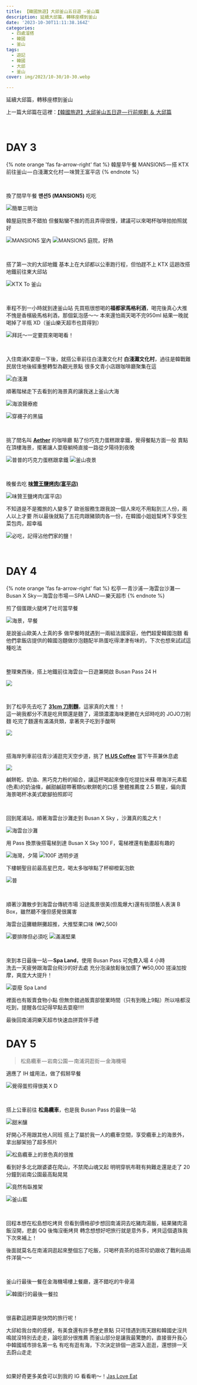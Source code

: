 ```yaml
---
title: 【韓國旅遊】大邱釜山五日遊 —釜山篇
description: 延續大邱篇，轉移座標到釜山
date: '2023-10-30T11:11:38.164Z'
categories: 
  - 四處溜搭
  - 韓國
  - 釜山
tags:
  - 遊記
  - 韓國
  - 大邱
  - 釜山
cover: img/2023/10-30/10-30.webp

---
```


延續大邱篇，轉移座標到釜山

上一篇大邱篇在這裡：[【韓國旅遊】大邱釜山五日遊 — 行前規劃 ＆ 大邱篇](/korea-trip-plan-daegu)

<br>

# DAY 3

{% note orange 'fas fa-arrow-right' flat %}
韓屋早午餐 MANSION5 — 搭 KTX 前往釜山 — 白淺灘文化村 — 味贊王富平店
{% endnote %}

<br>

換了間早午餐 **맨션5 (MANSION5)** 吃吃

![簡單三明治](https://res.cloudinary.com/dfugd7mzj/image/upload/blog-image/2023/10-30/1__Faj__ZCkD5jIKsPy0TsRptw__2x_sk8cts.webp)

韓屋庭院景不錯拍
但餐點蠻不推的而且弄得很慢，建議可以來喝杯咖啡拍拍照就好

![MANSION5 室內](https://res.cloudinary.com/dfugd7mzj/image/upload/blog-image/2023/10-30/1__Li3oyfiHe9srwizTt28WMA__2x_ryqrl7.webp)
![MANSION5 庭院，好熱](https://res.cloudinary.com/dfugd7mzj/image/upload/v1716057197/blog-image/2023/10-30/1__im6__Fy__VVIMp12Kzi8XmJQ__2x_eqnvjx.webp)

<br>

搭了第一次的大邱地鐵
基本上在大邱都以公車跑行程，但怕趕不上 KTX 這趟改搭地鐵前往東大邱站

![KTX To 釜山](https://res.cloudinary.com/dfugd7mzj/image/upload/blog-image/2023/10-30/1__99EpOLE24WiGo1HmIgeC7w__2x_xuqf12.webp)

<br >

車程不到一小時就到達釜山站
先買瓶很想喝的**福都家馬格利酒**，喝完後真心大推
不愧是香檳級馬格利酒，那個氣泡感～～
本來還怕兩天喝不完950ml 結果一晚就喝掉了半瓶 XD（釜山樂天超市也買得到）

![拜託～一定要買來喝喝看！](https://res.cloudinary.com/dfugd7mzj/image/upload/blog-image/2023/10-30/1__emMGxfXL4mhATL__WBzXHkQ__2x_attx9u.webp)

<br >

入住南浦K耍廢一下後，就搭公車前往白淺灘文化村
**白淺灘文化村**，過往是韓戰難民居住地後經重整轉型為觀光景點
很多文青小店跟咖啡廳聚集在這

![白淺灘](https://res.cloudinary.com/dfugd7mzj/image/upload/blog-image/2023/10-30/1__F0V1Xl__KwD__Tp5mO__D6y2Q__2x_lpieic.webp)

順著階梯走下去看到的海景真的讓我迷上釜山大海

![海浪聲療癒](https://res.cloudinary.com/dfugd7mzj/image/upload/blog-image/2023/10-30/1__nyNJROHPxN4TTJ__6FWWYng__2x_pnebh6.webp)

![穿襪子的黑貓](https://res.cloudinary.com/dfugd7mzj/image/upload/blog-image/2023/10-30/1__unuISNPxZUjMnlg__2__mruA__2x_fbbdqv.webp)

<br>

挑了間名叫 [**Aether**](https://maps.app.goo.gl/JbvhsurquMvB1s866) 的咖啡廳
點了份巧克力蛋糕跟拿鐵，覺得餐點方面一般
賣點在頂樓海景，擺著讓人耍廢躺椅直接一路從夕陽待到夜晚

![普普的巧克力蛋糕跟拿鐵](https://res.cloudinary.com/dfugd7mzj/image/upload/blog-image/2023/10-30/1__ULKZaKxl072G5Mm4__b__KNg__2x_bms3o6.webp)
![釜山夜景](https://res.cloudinary.com/dfugd7mzj/image/upload/blog-image/2023/10-30/1__yQuX8M44ggZ1L9tdaZv6MQ__2x_yppvsn.webp)

<br/>

晚餐去吃 [**味贊王鹽烤肉(富平店)**](https://maps.app.goo.gl/jMfcpqDeR1kArRF1A)

![味贊王鹽烤肉(富平店)](https://res.cloudinary.com/dfugd7mzj/image/upload/blog-image/2023/10-30/1__dFRQQgyUwCQWtYIKr81B6A__2x_aiu4xs.webp)

不知道是不是獨旅的人變多了
歐爸服務生跟我說一個人來吃不用點到三人份，兩人以上才要
所以最後就點了五花肉跟豬頸肉各一份，在韓國小姐姐幫烤下享受生菜包肉，超幸福

![必吃，記得沾他們家的鹽！](https://res.cloudinary.com/dfugd7mzj/image/upload/blog-image/2023/10-30/1__HwrIktQSoJ__aOFFbOynexw__2x_ml15lz.webp)

<br>

# DAY 4

{% note orange 'fas fa-arrow-right' flat %}
松亭 — 青沙浦 — 海雲台沙灘 — Busan X Sky — 海雲台市場 — SPA LAND — 樂天超市
{% endnote %}

煎了個蛋跟火腿烤了吐司當早餐

![海景，早餐](https://res.cloudinary.com/dfugd7mzj/image/upload/blog-image/2023/10-30/1__Q6p1Ir2lEfvKRZLLQrZnDw__2x_ifdfut.webp)

是說釜山歐美人士真的多
做早餐時就遇到一兩組法國家庭，他們超愛韓國泡麵
看他們拿飯店提供的韓國泡麵做炒泡麵配半熟蛋吃得津津有味的，下次也想來試試這種吃法

<br/>

整理東西後，搭上地鐵前往海雲台一日遊兼開啟 Busan Pass 24 H

![](https://res.cloudinary.com/dfugd7mzj/image/upload/blog-image/2023/10-30/1__wM__itcoKggiUGQ29tFkA4g__2x_seilrl.webp)

<br >

到了松亭先去吃了 [**31cm 刀削麵**](https://maps.app.goo.gl/oRC1oPSHaeLycLU48)，這家真的大推！！  
這一碗我都分不清是吃貝類還是麵了，湯頭濃濃海味更勝在大邱時吃的 JOJO刀削麵
吃完了麵還有滿滿貝類，拿著夾子吃到手酸啊

![](https://res.cloudinary.com/dfugd7mzj/image/upload/blog-image/2023/10-30/1__aVe8z8R3JncwSYnKaQ__XUg__2x_vrwoky.webp)

<br>

搭海岸列車前往青沙浦逛完天空步道，挑了 [**H.US Coffee**](https://maps.app.goo.gl/TZp8TQYdEULr3TMw8) 當下午茶兼休息處

![](https://res.cloudinary.com/dfugd7mzj/image/upload/blog-image/2023/10-30/1__wmS67tzvoaauO9h4jl3vSA__2x_ret7zf.webp)

鹹餅乾、奶油、黑巧克力粉的組合，讓這杯喝起來像在吃提拉米蘇
帶海洋元素藍(色素)的奶油條，鹹甜鹹甜帶著類似軟餅乾的口感
整體推薦度 2.5 顆星，偏向賣海景喝杯冰美式歇腳拍照即可

<br/>

回到尾浦站，順著海雲台沙灘走到 Busan X Sky ，沙灘真的風之大！

![海雲台沙灘](https://res.cloudinary.com/dfugd7mzj/image/upload/blog-image/2023/10-30/1__2RedQEsC8aFs6pwTfiX3OQ__2x_uddxzw.webp)

用 Pass 換票後搭電梯到達 Busan X Sky 100 F，電梯裡還有動畫超有趣的

![海灣，夕陽](https://res.cloudinary.com/dfugd7mzj/image/upload/blog-image/2023/10-30/1__eLNx0pOxgm3l2Y5NNIZ41g__2x_wo7qvv.webp)
![100F 透明步道](https://res.cloudinary.com/dfugd7mzj/image/upload/blog-image/2023/10-30/1__WZ20XTZihmhx75a9cSi9Sw__2x_yb7drm.webp)

下樓朝聖目前最高星巴克，喝太多咖啡點了杯柳橙氣泡飲

![普](https://res.cloudinary.com/dfugd7mzj/image/upload/blog-image/2023/10-30/1__av1JagYeSgQ__dT46VEiD2Q__2x_rsmuod.webp)

<br>

順著沙灘散步到海雲台傳統市場
沿途風景很美(但風爆大)還有街頭藝人表演 B Box，雖然聽不懂但感覺很厲害

海雲台這攤糖餅攤超推，大推堅果口味 (₩2,500)

![要排隊但必須吃](https://res.cloudinary.com/dfugd7mzj/image/upload/blog-image/2023/10-30/1__N66S7nfoX1sosF1v3bZ75w__2x_glvosr.webp)
![滿滿堅果](https://res.cloudinary.com/dfugd7mzj/image/upload/blog-image/2023/10-30/1____brxoZGB__EUfAy0v3ZKPCA__2x_wix6a7.webp)

<br/>

來到本日最後一站 — **Spa Land**，使用 Busan Pass 可免費入場 4 小時  
洗去一天疲勞跟海雲台飛沙的好去處
充分泡澡放鬆後加價了 ₩50,000 搓澡加按摩，爽度大大提升！

![耍廢 Spa Land](https://res.cloudinary.com/dfugd7mzj/image/upload/blog-image/2023/10-30/1__3rUahHU6pfi7IHPsuy79JQ__2x_ey2jsh.webp)

裡面也有販賣食物小點
但無奈錯過販賣部營業時間（只有到晚上9點）所以啥都沒吃到，提醒各位記得早點去耍廢!!!!

最後回南浦洞樂天超市快速血拼買伴手禮



# DAY 5
> 松島纜車 — 岩南公園 — 南浦洞逛街 — 金海機場

適應了 IH 爐用法，做了假掰早餐

![覺得蛋煎得很美ＸＤ](https://res.cloudinary.com/dfugd7mzj/image/upload/blog-image/2023/10-30/1__6yZRxPrel__pUwjbAzjqi5g__2x_navuzx.webp)

<br/>

搭上公車前往 **松島纜車**，也是我 Busan Pass 的最後一站

![甜米釀](https://res.cloudinary.com/dfugd7mzj/image/upload/blog-image/2023/10-30/1__wpu4J24FUTkpxCEje8FPQg__2x_grmqbk.webp)

好開心不用跟其他人同班
搭上了屬於我一人的纜車空間，享受纜車上的海景外，拿出腳架拍了超多照片

![松島纜車上的景色真的很推](https://res.cloudinary.com/dfugd7mzj/image/upload/blog-image/2023/10-30/1__MkatviCp8e88U6YfyKtk2Q__2x_zwvcrw.webp)

看到好多北北跟婆婆在爬山，不禁爬山魂又起
明明穿帆布鞋有夠難走還是走了 20 分鐘到岩南公園最高點晃晃

![竟然有臥推架](https://res.cloudinary.com/dfugd7mzj/image/upload/blog-image/2023/10-30/1__9kf4yld77965Jeu9AKOpuA__2x_e4blkc.webp)

![釜山藍](https://res.cloudinary.com/dfugd7mzj/image/upload/blog-image/2023/10-30/1__327drhhEUn__ufFloh1NBVQ__2x_vg8wn9.webp)

<br/>

回程本想在松島想吃烤貝
但看到價格卻步想回南浦洞去吃豬肉湯飯，結果豬肉湯飯沒開，悲劇 QQ 後悔沒衝烤貝
轉念想想好吧旅行就是意外多，烤貝這個遺珠我下次來補上！

後面就莫名在南浦洞逛起來整個忘了吃飯，只喝杯貢茶的焙茶珍奶跟收了戰利品兩件洋裝～～

<br/>

釜山行最後一餐在金海機場樓上餐廳，還不錯吃的牛骨湯

![韓國行的最後一餐拉](https://res.cloudinary.com/dfugd7mzj/image/upload/blog-image/2023/10-30/1__TeNp__ZjMMQB3vX5BnrGE8w__2x_rbv71n.webp)

<br>

很喜歡這趟算是快閃的旅行呢！

大邱給我台南的感覺，有美食還有許多歷史景點
只可惜遇到雨天跟和韓國史沒共鳴就沒特別去走走，論吃部分很推薦
而釜山部分是讓我最驚艷的，直接晉升我心中韓國城市排名第一名
有吃有逛有海，下次決定排個一週深入逛逛，還想排一天去蔚山走走


<br>

如果好奇更多美食可以到我的 IG 看看喲～！[Jas Love Eat](https://www.instagram.com/jaslove_eat/)
